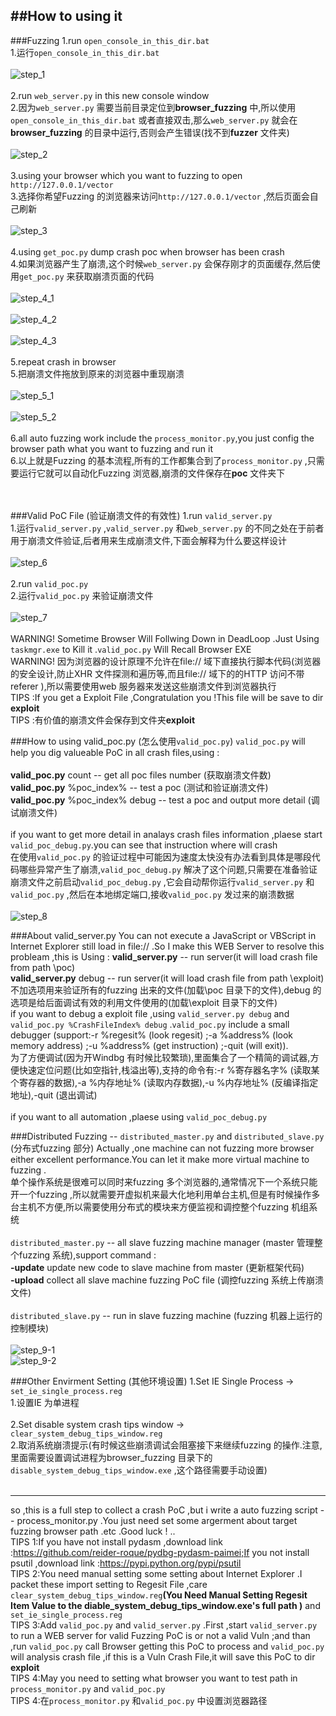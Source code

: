 ##How to using it
---
###Fuzzing
1.run `open_console_in_this_dir.bat`<br/>
1.运行`open_console_in_this_dir.bat`<br/><br/>
![step_1](https://raw.githubusercontent.com/lcatro/browser_fuzzing/master/pic/step_1.jpg)<br/><br/>
2.run `web_server.py` in this new console window<br/>
2.因为`web_server.py` 需要当前目录定位到**browser_fuzzing** 中,所以使用`open_console_in_this_dir.bat` 或者直接双击,那么`web_server.py` 就会在**browser_fuzzing** 的目录中运行,否则会产生错误(找不到**fuzzer** 文件夹)<br/><br/>
![step_2](https://raw.githubusercontent.com/lcatro/browser_fuzzing/master/pic/step_2.jpg)<br/><br/>
3.using your browser which you want to fuzzing to open `http://127.0.0.1/vector`<br/>
3.选择你希望Fuzzing 的浏览器来访问`http://127.0.0.1/vector` ,然后页面会自己刷新<br/><br/>
![step_3](https://raw.githubusercontent.com/lcatro/browser_fuzzing/master/pic/step_3.jpg)<br/><br/>
4.using `get_poc.py` dump crash poc when browser has been crash<br/>
4.如果浏览器产生了崩溃,这个时候`web_server.py` 会保存刚才的页面缓存,然后使用`get_poc.py` 来获取崩溃页面的代码<br/><br/>
![step_4_1](https://raw.githubusercontent.com/lcatro/browser_fuzzing/master/pic/step_4_1.jpg)<br/><br/>
![step_4_2](https://raw.githubusercontent.com/lcatro/browser_fuzzing/master/pic/step_4_2.jpg)<br/><br/>
![step_4_3](https://raw.githubusercontent.com/lcatro/browser_fuzzing/master/pic/step_4_3.jpg)<br/><br/>
5.repeat crash in browser<br/>
5.把崩溃文件拖放到原来的浏览器中重现崩溃<br/><br/>
![step_5_1](https://raw.githubusercontent.com/lcatro/browser_fuzzing/master/pic/step_5_1.jpg)<br/><br/>
![step_5_2](https://raw.githubusercontent.com/lcatro/browser_fuzzing/master/pic/step_5_2.jpg)<br/><br/>
6.all auto fuzzing work include the `process_monitor.py`,you just config the browser path what you want to fuzzing and run it<br/>
6.以上就是Fuzzing 的基本流程,所有的工作都集合到了`process_monitor.py` ,只需要运行它就可以自动化Fuzzing 浏览器,崩溃的文件保存在**poc** 文件夹下<br/><br/>
<br/>

###Valid PoC File  (验证崩溃文件的有效性)
1.run `valid_server.py`<br/>
1.运行`valid_server.py` ,`valid_server.py` 和`web_server.py` 的不同之处在于前者用于崩溃文件验证,后者用来生成崩溃文件,下面会解释为什么要这样设计<br/><br/>
![step_6](https://raw.githubusercontent.com/lcatro/browser_fuzzing/master/pic/step_6.png)<br/><br/>
2.run `valid_poc.py`<br/>
2.运行`valid_poc.py` 来验证崩溃文件<br/><br/>
![step_7](https://raw.githubusercontent.com/lcatro/browser_fuzzing/master/pic/step_7.png)<br/><br/>
WARNING! Sometime Browser Will Follwing Down in DeadLoop .Just Using `taskmgr.exe` to Kill it .`valid_poc.py` Will Recall Browser EXE<br/>
WARNING! 因为浏览器的设计原理不允许在file:// 域下直接执行脚本代码(浏览器的安全设计,防止XHR 文件探测和遍历等,而且file:// 域下的的HTTP 访问不带referer ),所以需要使用web 服务器来发送这些崩溃文件到浏览器执行<br/>
TIPS :If you get a Exploit File ,Congratulation you !This file will be save to dir **exploit**<br/>
TIPS :有价值的崩溃文件会保存到文件夹**exploit**<br/>

###How to using valid_poc.py  (怎么使用`valid_poc.py`)
`valid_poc.py` will help you dig valueable PoC in all crash files,using :<br/><br/>
**valid_poc.py** count  --  get all poc files number (获取崩溃文件数)<br/>
**valid_poc.py** %poc_index%  --  test a poc (测试和验证崩溃文件)<br/>
**valid_poc.py** %poc_index% debug  --  test a poc and output more detail (调试崩溃文件)<br/><br/>
if you want to get more detail in analays crash files information ,plaese start `valid_poc_debug.py`.you can see that instruction where will crash<br/>
在使用`valid_poc.py` 的验证过程中可能因为速度太快没有办法看到具体是哪段代码哪些异常产生了崩溃,`valid_poc_debug.py` 解决了这个问题,只需要在准备验证崩溃文件之前启动`valid_poc_debug.py` ,它会自动帮你运行`valid_server.py` 和`valid_poc.py` ,然后在本地绑定端口,接收`valid_poc.py` 发过来的崩溃数据<br/><br/>
![step_8](https://raw.githubusercontent.com/lcatro/browser_fuzzing/master/pic/add_show_debug_detail.png)

###About valid_server.py
You can not execute a JavaScript or VBScript in Internet Explorer still load in file:// .So I make this WEB Server to resolve this probleam ,this is Using :
**valid_server.py**  --  run server(it will load crash file from path \poc)<br/>
**valid_server.py** debug  --  run server(it will load crash file from path \exploit)<br/>
不加选项用来验证所有的fuzzing 出来的文件(加载\poc 目录下的文件),debug 的选项是给后面调试有效的利用文件使用的(加载\exploit 目录下的文件)<br/>
if you want to debug a exploit file ,using `valid_server.py debug` and `valid_poc.py %CrashFileIndex% debug` .`valid_poc.py` include a small debugger (support:-r %regesit% (look regesit) ;-a %address% (look memory address) ;-u %address% (get instruction) ;-quit (will exit)).<br/>
为了方便调试(因为开Windbg 有时候比较繁琐),里面集合了一个精简的调试器,方便快速定位问题(比如空指针,栈溢出等),支持的命令有:-r %寄存器名字% (读取某个寄存器的数据),-a %内存地址% (读取内存数据),-u %内存地址% (反编译指定地址),-quit (退出调试)<br/><br/>
if you want to all automation ,plaese using `valid_poc_debug.py`

###Distributed Fuzzing  --  `distributed_master.py` and `distributed_slave.py` (分布式fuzzing 部分)
Actually ,one machine can not fuzzing more browser either excellent performance.You can let it make more virtual machine to fuzzing .<br/>
单个操作系统是很难可以同时来fuzzing 多个浏览器的,通常情况下一个系统只能开一个fuzzing ,所以就需要开虚拟机来最大化地利用单台主机,但是有时候操作多台主机不方便,所以需要使用分布式的模块来方便监视和调控整个fuzzing 机组系统<br/><br/>
`distributed_master.py`  --  all slave fuzzing machine manager (master 管理整个fuzzing 系统),support command :<br/>
**-update**  update new code to slave machine from master (更新框架代码)<br/>
**-upload**  collect all slave machine fuzzing PoC file (调控fuzzing 系统上传崩溃文件)<br/><br/>
`distributed_slave.py`  --  run in slave fuzzing machine (fuzzing 机器上运行的控制模块)<br/><br/>
![step_9-1](https://raw.githubusercontent.com/lcatro/browser_fuzzing/master/pic/fuzzing_system.png)<br/>
![step_9-2](https://raw.githubusercontent.com/lcatro/browser_fuzzing/master/pic/distributed_fuzzing.jpg)
<br/>

###Other Envirment Setting  (其他环境设置)
1.Set IE Single Process -> `set_ie_single_process.reg`<br/>
1.设置IE 为单进程<br/><br/>
2.Set disable system crash tips window -> `clear_system_debug_tips_window.reg`<br/>
2.取消系统崩溃提示(有时候这些崩溃调试会阻塞接下来继续fuzzing 的操作.注意,里面需要设置调试进程为browser_fuzzing 目录下的`disable_system_debug_tips_window.exe` ,这个路径需要手动设置)<br/><br/>

---
so ,this is a full step to collect a crash PoC ,but i write a auto fuzzing script -- process_monitor.py .You just need set some argerment about target fuzzing browser path .etc .Good luck ! ..
<br/>
TIPS 1:If you have not install pydasm ,download link :https://github.com/reider-roque/pydbg-pydasm-paimei;If you not install psutil ,download link :https://pypi.python.org/pypi/psutil <br/>
TIPS 2:You need manual setting some setting about Internet Explorer .I packet these import setting to Regesit File ,care
`clear_system_debug_tips_window.reg`**(You Need Manual Setting Regesit Item Value to the diable_system_debug_tips_window.exe's full path )** and `set_ie_single_process.reg`<br/>
TIPS 3:Add `valid_poc.py` and `valid_server.py` .First ,start `valid_server.py` to run a WEB server for valid Fuzzing PoC is or not a valid Vuln ;and than ,run `valid_poc.py` call Browser getting this PoC to process and `valid_poc.py` will analysis crash file ,if this is a Vuln Crash File,it will save this PoC to dir **exploit**<br/>
TIPS 4:May you need to setting what browser you want to test path in `process_monitor.py` and `valid_poc.py`<br/>
TIPS 4:在`process_monitor.py` 和`valid_poc.py` 中设置浏览器路径<br/>
